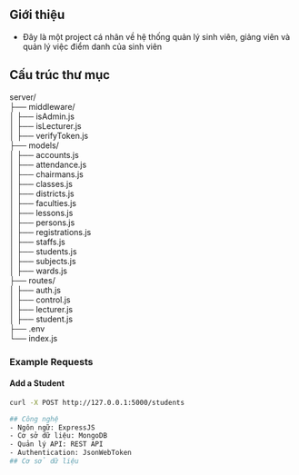 ## Giới thiệu
- Đây là một project cá nhân về hệ thống quản lý sinh viên, giảng viên và quản lý việc điểm danh của sinh viên
## Cấu trúc thư mục
server/  
├── middleware/  
│ ├── isAdmin.js  
│ ├── isLecturer.js  
│ ├── verifyToken.js  
├── models/  
│ ├── accounts.js  
│ ├── attendance.js  
│ ├── chairmans.js  
│ ├── classes.js  
│ ├── districts.js  
│ ├── faculties.js  
│ ├── lessons.js  
│ ├── persons.js  
│ ├── registrations.js  
│ ├── staffs.js  
│ ├── students.js  
│ ├── subjects.js  
│ ├── wards.js  
├── routes/  
│ ├── auth.js  
│ ├── control.js  
│ ├── lecturer.js  
│ ├── student.js  
├── .env  
└── index.js  

### Example Requests

#### Add a Student
```bash
curl -X POST http://127.0.0.1:5000/students

## Công nghệ
- Ngôn ngữ: ExpressJS
- Cơ sở dữ liệu: MongoDB
- Quản lý API: REST API
- Authentication: JsonWebToken
## Cơ sở dữ liệu

